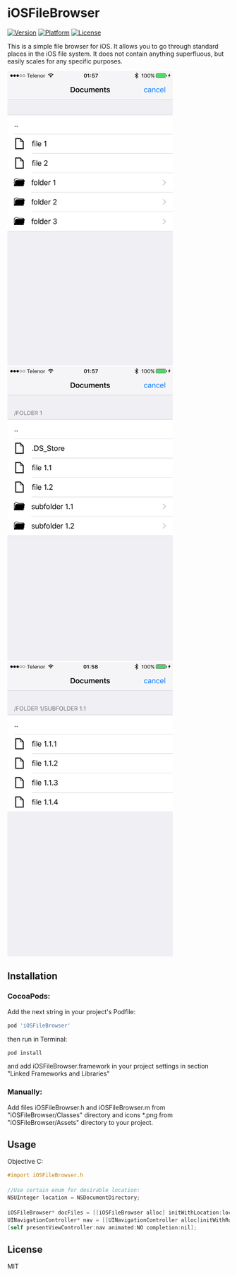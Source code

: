 # iOSFileBrowser

[![Version](https://img.shields.io/cocoapods/v/iOSFileBrowser.svg?style=flat)](http://cocoapods.org/pods/iOSFileBrowser)
[![Platform](https://img.shields.io/cocoapods/p/iOSFileBrowser.svg?style=flat)](http://cocoapods.org/pods/iOSFileBrowser)
[![License](https://img.shields.io/cocoapods/l/iOSFileBrowser.svg?style=flat)](http://cocoapods.org/pods/iOSFileBrowser)

This is a simple file browser for iOS. It allows you to go through standard places in the iOS file system. It does not contain anything superfluous, but easily scales for any specific purposes.

<img src = "https://github.com/pav22222/iOSFileBrowser/blob/master/screenshots/Screenshot1.png" width = "375" height = "667" alt = "Screenshot1.png"/>
<img src = "https://github.com/pav22222/iOSFileBrowser/blob/master/screenshots/Screenshot2.png" width = "375" height = "667" alt = "Screenshot2.png"/>
<img src = "https://github.com/pav22222/iOSFileBrowser/blob/master/screenshots/Screenshot3.png" width = "375" height = "667" alt = "Screenshot3.png"/>

## Installation
### CocoaPods:

Add the next string in your project's Podfile:

```sh
pod 'iOSFileBrowser'
```

then run in Terminal:

```ruby
pod install
```

and add iOSFileBrowser.framework in your project settings in section "Linked Frameworks and Libraries"

### Manually:

Add files iOSFileBrowser.h and iOSFileBrowser.m from "iOSFileBrowser/Classes" directory and icons *.png from "iOSFileBrowser/Assets" directory to your project.

## Usage

Objective C:
```objective-c
#import iOSFileBrowser.h

//Use certain enum for desirable location:
NSUInteger location = NSDocumentDirectory;

iOSFileBrowser* docFiles = [[iOSFileBrowser alloc] initWithLocation:location];
UINavigationController* nav = [[UINavigationController alloc]initWithRootViewController:docFiles];
[self presentViewController:nav animated:NO completion:nil];
```

## License

MIT

